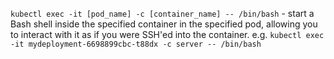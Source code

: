 `kubectl exec -it [pod_name] -c [container_name] -- /bin/bash` - start a Bash shell inside the specified container in the specified pod, allowing you to interact with it as if you were SSH'ed into the container.
e.g.
`kubectl exec -it mydeployment-6698899cbc-t88dx -c server -- /bin/bash`